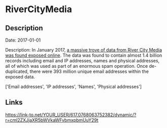 # RiverCityMedia

## Description

Date: 2017-01-01

Description:
In January 2017, <a href="https://web.archive.org/web/20170426084052/https://mackeeper.com/blog/post/339-spammergate-the-fall-of-an-empire" target="_blank" rel="noopener">a massive trove of data from River City Media was found exposed online</a>. The data was found to contain almost 1.4 billion records including email and IP addresses, names and physical addresses, all of which was used as part of an enormous spam operation. Once de-duplicated, there were 393 million unique email addresses within the exposed data.


['Email addresses', 'IP addresses', 'Names', 'Physical addresses']

## Links

https://link-to.net/YOUR_USER/617.0768063752382/dynamic/?r=cml2ZXJjaXR5bWVkaWFvbmxpbmUuY29t